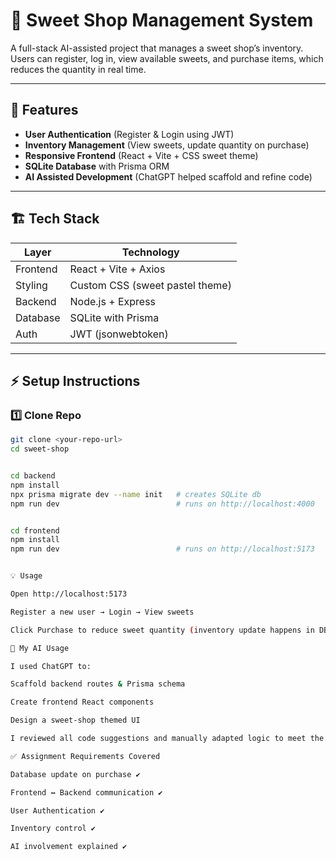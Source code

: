 # 🍭 Sweet Shop Management System

A full-stack AI-assisted project that manages a sweet shop’s inventory.
Users can register, log in, view available sweets, and purchase items,
which reduces the quantity in real time.

---

## 🌟 Features
- **User Authentication** (Register & Login using JWT)
- **Inventory Management** (View sweets, update quantity on purchase)
- **Responsive Frontend** (React + Vite + CSS sweet theme)
- **SQLite Database** with Prisma ORM
- **AI Assisted Development** (ChatGPT helped scaffold and refine code)

---

## 🏗️ Tech Stack
| Layer      | Technology        |
|------------|--------------------|
| Frontend   | React + Vite + Axios |
| Styling    | Custom CSS (sweet pastel theme) |
| Backend    | Node.js + Express |
| Database   | SQLite with Prisma |
| Auth       | JWT (jsonwebtoken) |

---

## ⚡️ Setup Instructions

### 1️⃣ Clone Repo
```bash
git clone <your-repo-url>
cd sweet-shop


cd backend
npm install
npx prisma migrate dev --name init   # creates SQLite db
npm run dev                          # runs on http://localhost:4000


cd frontend
npm install
npm run dev                          # runs on http://localhost:5173


💡 Usage

Open http://localhost:5173

Register a new user → Login → View sweets

Click Purchase to reduce sweet quantity (inventory update happens in DB)

🤖 My AI Usage

I used ChatGPT to:

Scaffold backend routes & Prisma schema

Create frontend React components

Design a sweet-shop themed UI

I reviewed all code suggestions and manually adapted logic to meet the assignment requirements.

✅ Assignment Requirements Covered

Database update on purchase ✔️

Frontend ↔ Backend communication ✔️

User Authentication ✔️

Inventory control ✔️

AI involvement explained ✔️

